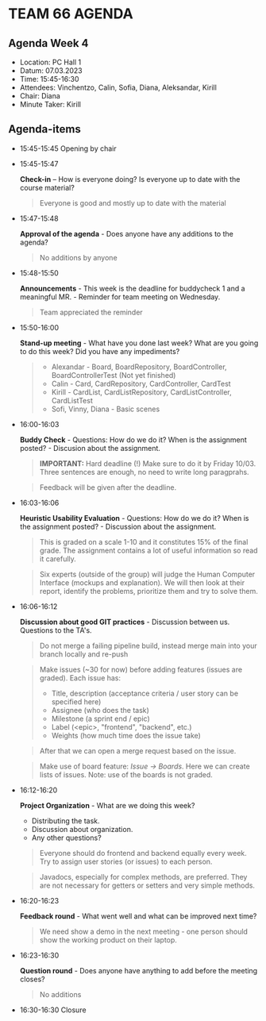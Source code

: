 # TEAM 66 AGENDA

## Agenda Week 4

* Location: 	PC Hall 1
* Datum: 	07.03.2023
* Time: 	15:45-16:30
* Attendees:	Vinchentzo, Calin, Sofia, Diana, Aleksandar, Kirill
* Chair:   Diana
* Minute Taker: Kirill



## Agenda-items 

* 15:45-15:45		Opening by chair

* 15:45-15:47

	**Check-in** – How is everyone doing? Is everyone up to date with the course material?
	
	> Everyone is good and mostly up to date with the material

* 15:47-15:48   	

	**Approval of the agenda** - Does anyone have any additions to the agenda?

	> No additions by anyone

* 15:48-15:50

    **Announcements** - This week is the deadline for buddycheck 1 and a meaningful MR. - Reminder for team meeting on Wednesday.
 
    > Team appreciated the reminder

* 15:50-16:00
 
	**Stand-up meeting** - What have you done last week? What are you going to do this week? Did you have any impediments?
	
	> * Alexandar - Board, BoardRepository, BoardController, BoardControllerTest (Not yet finished)
	> * Calin - Card, CardRepository, CardController, CardTest
	> * Kirill - CardList, CardListRepository, CardListController, CardListTest
	> * Sofi, Vinny, Diana - Basic scenes
	

* 16:00-16:03 

	**Buddy Check** - Questions: How do we do it? When is the assignment posted? - Discusion about the assignment.
	
	> **IMPORTANT:** Hard deadline (!) Make sure to do it by Friday 10/03. Three sentences are enough, no need to write long paragprahs. 
	
	> Feedback will be given after the deadline.

* 16:03-16:06 

	**Heuristic Usability Evaluation** - Questions: How do we do it? When is the assignment posted? - Discussion about the assignment.
	
	> This is graded on a scale 1-10 and it constitutes 15% of the final grade. The assignment contains a lot of useful information so read it carefully.
	
	> Six experts (outside of the group) will judge the Human Computer Interface (mockups and explanation). We will then look at their report, identify the problems, prioritize them and try to solve them.

* 16:06-16:12 

	**Discussion about good GIT practices** - Discussion between us. Questions to the TA's.
	 	
	 > Do not merge a failing pipeline build, instead merge main into your branch locally and re-push
	 
	 > Make issues (~30 for now) before adding features (issues are graded). Each issue has:
	 > * Title, description (acceptance criteria / user story can be specified here)
	 > * Assignee (who does the task)
	 > * Milestone (a sprint end / epic)
	 > * Label (\<epic>, "frontend", "backend", etc.)
	 > * Weights (how much time does the issue take)

	 > After that we can open a merge request based on the issue.
	
	 > Make use of board feature: _Issue -> Boards_. Here we can create lists of issues. Note: use of the boards is not graded.
	

* 16:12-16:20 

	**Project Organization** - What are we doing this week? 
    *  Distributing the task.
    *  Discussion about organization.
    *  Any other questions?	


   > Everyone should do frontend and backend equally every week. Try to assign user stories (or issues) to each person. 

   > Javadocs, especially for complex methods, are preferred. They are not necessary for getters or setters and very simple methods. 
		
* 16:20-16:23

	**Feedback round** - What went well and what can be improved next time?
	
	> We need show a demo in the next meeting - one person should show the working product on their laptop.

* 16:23-16:30

	**Question round** - Does anyone have anything to add before the meeting closes?
	
	> No additions

* 16:30-16:30		Closure
